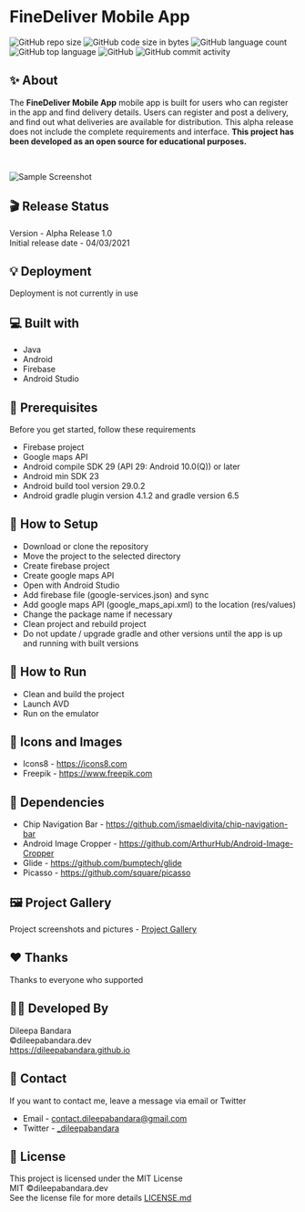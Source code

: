 # FineDeliver Mobile App

![GitHub repo size](https://img.shields.io/github/repo-size/dileepabandara/fine_deliver?color=red&label=repository%20size)
![GitHub code size in bytes](https://img.shields.io/github/languages/code-size/dileepabandara/fine_deliver?color=red)
![GitHub language count](https://img.shields.io/github/languages/count/dileepabandara/fine_deliver)
![GitHub top language](https://img.shields.io/github/languages/top/dileepabandara/fine_deliver)
![GitHub](https://img.shields.io/github/license/dileepabandara/fine_deliver?color=yellow)
![GitHub commit activity](https://img.shields.io/github/commit-activity/m/dileepabandara/fine_deliver?color=brightgreen&label=commits)

## ✨ About

The **FineDeliver Mobile App** mobile app is built for users who can register in the app and find delivery details. Users can register and post a delivery, and find out what deliveries are available for distribution. This alpha release does not include the complete requirements and interface. **This project has been developed as an open source for educational purposes.**

<br>

![Sample Screenshot](https://dileepabandara.github.io/public-images/projects/finedeliver-preview.png)

## 🎬 Release Status

Version - Alpha Release 1.0  
Initial release date - 04/03/2021

## 💡 Deployment

Deployment is not currently in use

## 💻 Built with

- Java
- Android
- Firebase
- Android Studio

## 📌 Prerequisites

Before you get started, follow these requirements

- Firebase project
- Google maps API
- Android compile SDK 29 (API 29: Android 10.0(Q)) or later
- Android min SDK 23
- Android build tool version 29.0.2
- Android gradle plugin version 4.1.2 and gradle version 6.5

## 🍃 How to Setup

- Download or clone the repository
- Move the project to the selected directory
- Create firebase project
- Create google maps API
- Open with Android Studio
- Add firebase file (google-services.json) and sync
- Add google maps API (google_maps_api.xml) to the location (res/values)
- Change the package name if necessary
- Clean project and rebuild project
- Do not update / upgrade gradle and other versions until the app is up and running with built versions

## 🚀 How to Run

- Clean and build the project
- Launch AVD
- Run on the emulator

## 📸 Icons and Images

- Icons8 - https://icons8.com
- Freepik - https://www.freepik.com

## 💎 Dependencies

- Chip Navigation Bar - https://github.com/ismaeldivita/chip-navigation-bar
- Android Image Cropper - https://github.com/ArthurHub/Android-Image-Cropper
- Glide - https://github.com/bumptech/glide
- Picasso - https://github.com/square/picasso

## 🖼️ Project Gallery

Project screenshots and pictures - [Project Gallery](https://dileepabandara.github.io/project-gallery)

## ❤️ Thanks

Thanks to everyone who supported

## 👨‍💻 Developed By

Dileepa Bandara  
©dileepabandara.dev  
https://dileepabandara.github.io

## 💬 Contact

If you want to contact me, leave a message via email or Twitter

- Email - <contact.dileepabandara@gmail.com>
- Twitter - [_dileepabandara](https://twitter.com/_dileepabandara)

## 📜 License

This project is licensed under the MIT License  
MIT ©dileepabandara.dev  
See the license file for more details [LICENSE.md](https://github.com/dileepabandara/fine_deliver/blob/main/LICENSE)
